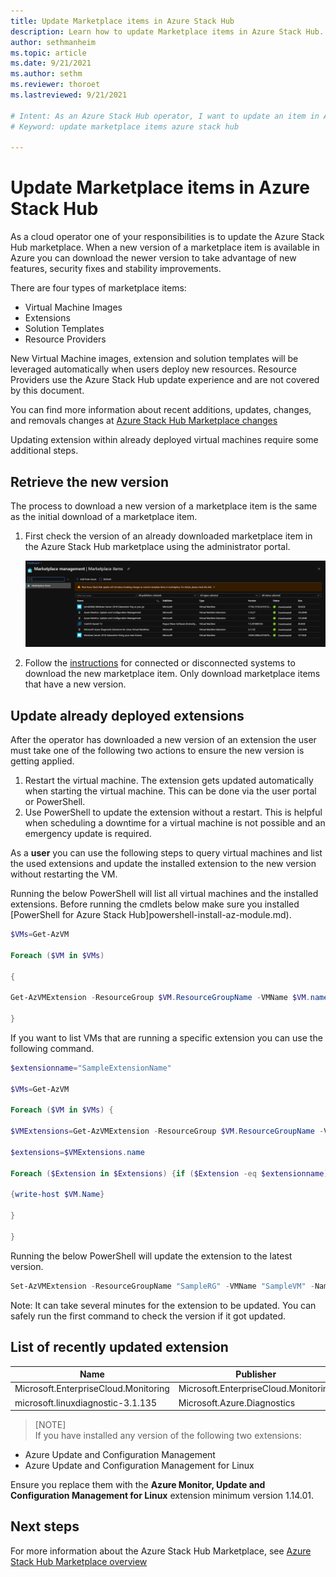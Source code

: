 ```yaml
---
title: Update Marketplace items in Azure Stack Hub
description: Learn how to update Marketplace items in Azure Stack Hub. 
author: sethmanheim
ms.topic: article
ms.date: 9/21/2021
ms.author: sethm
ms.reviewer: thoroet
ms.lastreviewed: 9/21/2021

# Intent: As an Azure Stack Hub operator, I want to update an item in Azure Stack Hub Marketplace.
# Keyword: update marketplace items azure stack hub

---
```


# Update Marketplace items in Azure Stack Hub

As a cloud operator one of your responsibilities is to update the Azure Stack Hub marketplace. When a new version of a marketplace item is available in Azure you can download the newer version to take advantage of new features, security fixes and stability improvements.

There are four types of marketplace items:

-   Virtual Machine Images
-   Extensions
-   Solution Templates
-   Resource Providers

New Virtual Machine images, extension and solution templates will be leveraged automatically when users deploy new resources. Resource Providers use the Azure Stack Hub update experience and are not covered by this document.

You can find more information about recent additions, updates, changes, and removals changes at [Azure Stack Hub Marketplace changes](azure-stack-marketplace-changes.md)

Updating extension within already deployed virtual machines require some additional steps.

## Retrieve the new version

The process to download a new version of a marketplace item is the same as the initial download of a marketplace item.

1.  First check the version of an already downloaded marketplace item in the Azure Stack Hub marketplace using the administrator portal.

    ![Check the version in the Azure Stack Hub marketplace.](media/marketplace-update-items/check-marketplace-in-azure-stack-hub.png)

2.  Follow the [instructions](https://docs.microsoft.com/azure-stack/operator/azure-stack-download-azure-marketplace-item) for connected or disconnected systems to download the new marketplace item. Only download marketplace items that have a new version.

## Update already deployed extensions

After the operator has downloaded a new version of an extension the user must take one of the following two actions to ensure the new version is getting applied.

1.  Restart the virtual machine. The extension gets updated automatically when starting the virtual machine. This can be done via the user portal or PowerShell.
2.  Use PowerShell to update the extension without a restart. This is helpful when scheduling a downtime for a virtual machine is not possible and an emergency update is required.

As a **user** you can use the following steps to query virtual machines and list the used extensions and update the installed extension to the new version without restarting the VM.

Running the below PowerShell will list all virtual machines and the installed extensions. Before running the cmdlets below make sure you installed [PowerShell for Azure Stack Hub]powershell-install-az-module.md).

```powershell  
$VMs=Get-AzVM 

Foreach ($VM in $VMs) 

{ 

Get-AzVMExtension -ResourceGroup $VM.ResourceGroupName -VMName $VM.name | ft VMName, Name,TypeHandlerVersion,Publisher, ExtensionType,Location 

} 
```

If you want to list VMs that are running a specific extension you can use the following command.

```powershell  
$extensionname="SampleExtensionName" 

$VMs=Get-AzVM 

Foreach ($VM in $VMs) { 

$VMExtensions=Get-AzVMExtension -ResourceGroup $VM.ResourceGroupName -VMName $VM.name 

$extensions=$VMExtensions.name 

Foreach ($Extension in $Extensions) {if ($Extension -eq $extensionname) 

{write-host $VM.Name} 

} 

} 
```

Running the below PowerShell will update the extension to the latest version.

```powershell  
Set-AzVMExtension -ResourceGroupName "SampleRG" -VMName "SampleVM" -Name "ExtensionName" -Publisher "PublisherName" -typeHandlerVersion "NewExtensionVersion" -ExtensionType SampleType -Location local 
```

Note: It can take several minutes for the extension to be updated. You can safely run the first command to check the version if it got updated.

## List of recently updated extension

| Name                                 | Publisher                            | TypeHandlerVersion | ExtensionType    |
|--------------------------------------|--------------------------------------|--------------------|------------------|
| Microsoft.EnterpriseCloud.Monitoring | Microsoft.EnterpriseCloud.Monitoring | 1.14               | OmsAgentForLinux |
| microsoft.linuxdiagnostic-3.1.135    | Microsoft.Azure.Diagnostics          | 4.0                | LinuxDiagnostic  |

> [NOTE]  
> If you have installed any version of the following two extensions:

-   Azure Update and Configuration Management
-   Azure Update and Configuration Management for Linux

Ensure you replace them with the **Azure Monitor, Update and Configuration Management for Linux** extension minimum version 1.14.01.

## Next steps

For more information about the Azure Stack Hub Marketplace, see [Azure Stack Hub Marketplace overview](azure-stack-marketplace.md)


